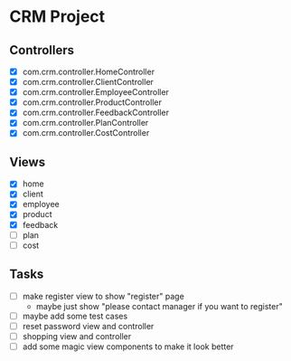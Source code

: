 # CRM Project

## Controllers

* [x] com.crm.controller.HomeController
* [x] com.crm.controller.ClientController
* [x] com.crm.controller.EmployeeController
* [x] com.crm.controller.ProductController
* [x] com.crm.controller.FeedbackController
* [x] com.crm.controller.PlanController
* [x] com.crm.controller.CostController

## Views

* [x] home
* [x] client
* [x] employee
* [x] product
* [x] feedback
* [ ] plan
* [ ] cost

## Tasks

* [ ] make register view to show "register" page
  * maybe just show "please contact manager if you want to register"
* [ ] maybe add some test cases
* [ ] reset password view and controller
* [ ] shopping view and controller
* [ ] add some magic view components to make it look better

